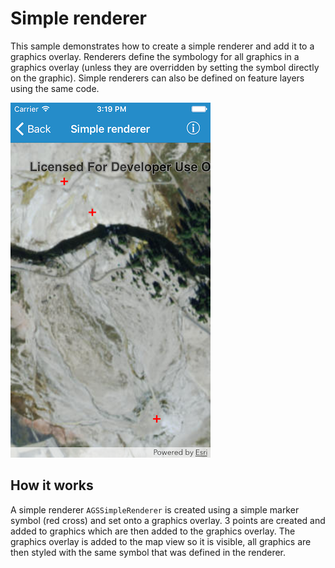 # Simple renderer

This sample demonstrates how to create a simple renderer and add it to a
graphics overlay. Renderers define the symbology for all graphics in a
graphics overlay (unless they are overridden by setting the symbol
directly on the graphic). Simple renderers can also be defined on
feature layers using the same code.

![](image1.png)

## How it works

A simple renderer `AGSSimpleRenderer` is created using a simple marker
symbol (red cross) and set onto a graphics overlay. 3 points are created
and added to graphics which are then added to the graphics overlay. The
graphics overlay is added to the map view so it is visible, all graphics
are then styled with the same symbol that was defined in the renderer.
